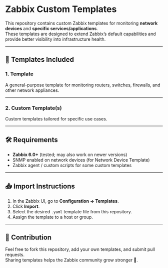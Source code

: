 # Zabbix Custom Templates

This repository contains custom Zabbix templates for monitoring **network devices** and **specific services/applications**.  
These templates are designed to extend Zabbix’s default capabilities and provide better visibility into infrastructure health.

---

## 📡 Templates Included

### 1. Template
A general-purpose template for monitoring routers, switches, firewalls, and other network appliances.

---

### 2. Custom Template(s)
Custom templates tailored for specific use cases.

---

## 🛠 Requirements
- **Zabbix 6.0+** (tested; may also work on newer versions)
- SNMP enabled on network devices (for Network Device Template)
- Zabbix agent / custom scripts for some custom templates

---

## 📥 Import Instructions
1. In the Zabbix UI, go to **Configuration → Templates**.  
2. Click **Import**.  
3. Select the desired `.yaml` template file from this repository.  
4. Assign the template to a host or group.  

---

## 🤝 Contribution
Feel free to fork this repository, add your own templates, and submit pull requests.  
Sharing templates helps the Zabbix community grow stronger 🚀.
